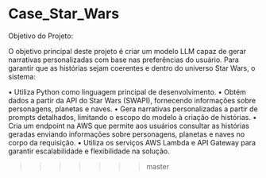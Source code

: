 
# Case_Star_Wars

Objetivo do Projeto:

O objetivo principal deste projeto é criar um modelo LLM capaz de gerar narrativas personalizadas com base nas preferências do usuário. Para garantir que as histórias sejam coerentes e dentro do universo Star Wars, o sistema:

•	Utiliza Python como linguagem principal de desenvolvimento.
•	Obtém dados a partir da API do Star Wars (SWAPI), fornecendo informações sobre personagens, planetas e naves.
•	Gera narrativas personalizadas a partir de prompts detalhados, limitando o escopo do modelo à criação de histórias.
•	Cria um endpoint na AWS que permite aos usuários consultar as histórias geradas enviando informações sobre personagens, planetas e naves no corpo da requisição.
•	Utiliza os serviços AWS Lambda e API Gateway para garantir escalabilidade e flexibilidade na solução.
>>>>>>> master
